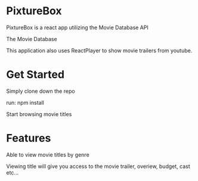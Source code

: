 # PixtureBox

PixtureBox is a react app utilizing the Movie Database API

The Movie Database

This application also uses ReactPlayer to show movie trailers from youtube.

# Get Started

Simply clone down the repo

run: npm install 

Start browsing movie titles

# Features

Able to view movie titles by genre

Viewing title will give you access to the movie trailer, overiew, budget, cast etc...

